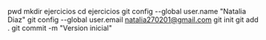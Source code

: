 pwd
mkdir ejercicios
cd ejercicios
git config --global user.name "Natalia Diaz"
git config --global user.email natalia270201@gmail.com
git init
git add .
git commit -m "Version inicial"
